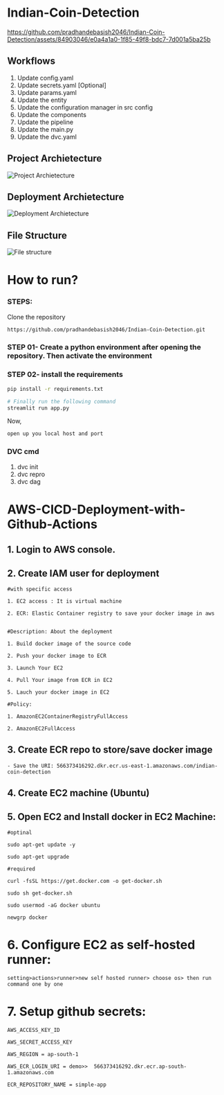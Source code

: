 # Indian-Coin-Detection



https://github.com/pradhandebasish2046/Indian-Coin-Detection/assets/84903046/e0a4a1a0-1f85-49f8-bdc7-7d001a5ba25b




## Workflows


1. Update config.yaml
2. Update secrets.yaml [Optional]
3. Update params.yaml
4. Update the entity
5. Update the configuration manager in src config
6. Update the components
7. Update the pipeline 
8. Update the main.py
9. Update the dvc.yaml


## Project Archietecture
![Project Archietecture](https://github.com/pradhandebasish2046/Indian-Coin-Detection/assets/84903046/569a365d-d1cb-4739-bf22-d7e2945e6c77)


## Deployment Archietecture
![Deployment Archietecture](https://github.com/pradhandebasish2046/Indian-Coin-Detection/assets/84903046/1437f42d-37a7-48d5-866f-f86f77214348)



## File Structure
![File structure](https://github.com/pradhandebasish2046/Indian-Coin-Detection/assets/84903046/53d2c74c-3ee5-4644-9819-8ec101da13e3)



# How to run?
### STEPS:

Clone the repository

```bash
https://github.com/pradhandebasish2046/Indian-Coin-Detection.git
```
### STEP 01- Create a python environment after opening the repository. Then activate the environment


### STEP 02- install the requirements
```bash
pip install -r requirements.txt
```


```bash
# Finally run the following command
streamlit run app.py
```

Now,
```bash
open up you local host and port
```


### DVC cmd

1. dvc init
2. dvc repro
3. dvc dag




# AWS-CICD-Deployment-with-Github-Actions

## 1. Login to AWS console.

## 2. Create IAM user for deployment

	#with specific access

	1. EC2 access : It is virtual machine

	2. ECR: Elastic Container registry to save your docker image in aws


	#Description: About the deployment

	1. Build docker image of the source code

	2. Push your docker image to ECR

	3. Launch Your EC2 

	4. Pull Your image from ECR in EC2

	5. Lauch your docker image in EC2

	#Policy:

	1. AmazonEC2ContainerRegistryFullAccess

	2. AmazonEC2FullAccess

	
## 3. Create ECR repo to store/save docker image
    - Save the URI: 566373416292.dkr.ecr.us-east-1.amazonaws.com/indian-coin-detection

	
## 4. Create EC2 machine (Ubuntu) 

## 5. Open EC2 and Install docker in EC2 Machine:
	
	
	#optinal

	sudo apt-get update -y

	sudo apt-get upgrade
	
	#required

	curl -fsSL https://get.docker.com -o get-docker.sh

	sudo sh get-docker.sh

	sudo usermod -aG docker ubuntu

	newgrp docker
	
# 6. Configure EC2 as self-hosted runner:
    setting>actions>runner>new self hosted runner> choose os> then run command one by one


# 7. Setup github secrets:

    AWS_ACCESS_KEY_ID

    AWS_SECRET_ACCESS_KEY

    AWS_REGION = ap-south-1

    AWS_ECR_LOGIN_URI = demo>>  566373416292.dkr.ecr.ap-south-1.amazonaws.com

    ECR_REPOSITORY_NAME = simple-app
